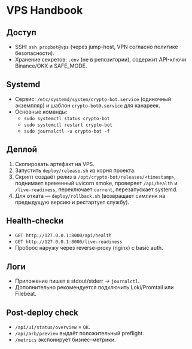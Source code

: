 # VPS Handbook

## Доступ
- SSH: `ssh propbot@vps` (через jump-host, VPN согласно политике безопасности).
- Хранение секретов: `.env` (не в репозитории), содержит API-ключи Binance/OKX и SAFE_MODE.

## Systemd
- Сервис: `/etc/systemd/system/crypto-bot.service` (одиночный экземпляр) и шаблон `crypto-bot@.service` для канареек.
- Основные команды:
  - `sudo systemctl status crypto-bot`
  - `sudo systemctl restart crypto-bot`
  - `sudo journalctl -u crypto-bot -f`

## Деплой
1. Скопировать артефакт на VPS.
2. Запустить `deploy/release.sh` из корня проекта.
3. Скрипт создаёт релиз в `/opt/crypto-bot/releases/<timestamp>`, поднимает временный uvicorn smoke, проверяет `/api/health` и `/live-readiness`, переключает `current`, перезапускает systemd.
4. Для отката — `deploy/rollback.sh` (возвращает симлинк на предыдущую версию и рестартует службу).

## Health-checkи
- `GET http://127.0.0.1:8000/api/health`
- `GET http://127.0.0.1:8000/live-readiness`
- Проброс наружу через reverse-proxy (nginx) с basic auth.

## Логи
- Приложение пишет в stdout/stderr → `journalctl`.
- Дополнительно рекомендуется подключить Loki/Promtail или Filebeat.

## Post-deploy check
- `/api/ui/status/overview` = `OK`.
- `/api/arb/preview` выдаёт положительный preflight.
- `/metrics` экспонирует бизнес-метрики.
